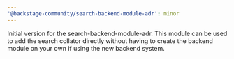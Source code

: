 ```yaml
---
'@backstage-community/search-backend-module-adr': minor
---
```


Initial version for the search-backend-module-adr. This module can be used to
add the search collator directly without having to create the backend module
on your own if using the new backend system.
